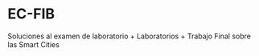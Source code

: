 # EC-FIB

Soluciones al examen de laboratorio + Laboratorios + Trabajo Final sobre las Smart Cities
